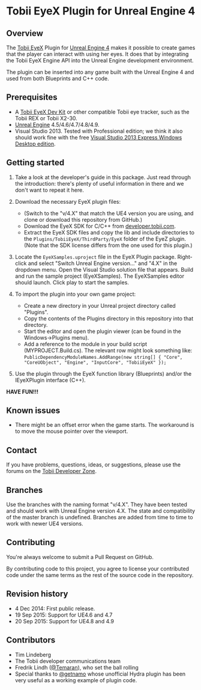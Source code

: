 Tobii EyeX Plugin for Unreal Engine 4
=====================================

Overview
--------
The [Tobii EyeX](http://www.tobii.com/eyex) Plugin for [Unreal Engine 4](https://www.unrealengine.com) 
makes it possible to create games that the player can interact with using her 
eyes. It does that by integrating the Tobii EyeX Engine API into the Unreal 
Engine development environment.

The plugin can be inserted into any game built with the Unreal Engine 4 and
used from both Blueprints and C++ code.

Prerequisites
-------------
* A [Tobii EyeX Dev Kit](http://www.tobii.com/buy-eyex/) or other compatible Tobii eye tracker, such as the Tobii REX or Tobii X2-30.
* [Unreal Engine](https://www.unrealengine.com) 4.5/4.6/4.7/4.8/4.9.
* Visual Studio 2013. Tested with Professional edition; we think it also should work fine with the free  [Visual Studio 2013 Express Windows Desktop edition](http://www.visualstudio.com/downloads/download-visual-studio-vs#d-express-windows-desktop).

Getting started
---------------
1. Take a look at the developer's guide in this package. Just read through the
   introduction: there's plenty of useful information in there and we don't
   want to repeat it here.

2. Download the necessary EyeX plugin files:
   - (Switch to the "v/4.X" that match the UE4 version you are using, and clone
     or download this repository from GitHub.)
   - Download the EyeX SDK for C/C++ from [developer.tobii.com](http://developer.tobii.com/downloads). 
   - Extract the EyeX SDK files and copy the lib and include directories to the
     `Plugins/TobiiEyeX/ThirdParty/EyeX` folder of the EyeZ plugin. (Note that 
	 the SDK license differs from the one used for this plugin.)

3. Locate the `EyeXSamples.uproject` file in the EyeX Plugin package. Right-
   click and select "Switch Unreal Engine version..." and "4.X" in the dropdown
   menu. Open the Visual Studio solution file that appears. Build and run the 
   sample project (EyeXSamples). The EyeXSamples editor should launch. Click 
   play to start the samples.

4. To import the plugin into your own game project:
   - Create a new directory in your Unreal project directory called "Plugins".
   - Copy the contents of the Plugins directory in this repository into that
     directory.
   - Start the editor and open the plugin viewer (can be found in the
     Windows->Plugins menu).
   - Add a reference to the module in your build script (MYPROJECT.Build.cs).
     The relevant row might look something like:
     `PublicDependencyModuleNames.AddRange(new string[] { "Core", "CoreUObject",
     "Engine", "InputCore", "TobiiEyeX" });`

5. Use the plugin through the EyeX function library (Blueprints) and/or the
   IEyeXPlugin interface (C++).

**HAVE FUN!!!**

Known issues
------------
* There might be an offset error when the game starts. The workaround is to move the mouse pointer over the viewport.

Contact
-------
If you have problems, questions, ideas, or suggestions, please use the forums
on the [Tobii Developer Zone](http://developer.tobii.com/).

Branches
--------
Use the branches with the naming format "v/4.X". They have been tested and 
should work with Unreal Engine version 4.X.
The state and compatibility of the master branch is undefined. 
Branches are added from time to time to work with newer UE4 versions.

Contributing
------------
You're always welcome to submit a Pull Request on GitHub.

By contributing code to this project, you agree to license your contributed code
under the same terms as the rest of the source code in the repository.

Revision history
----------------
* 4 Dec 2014: First public release.
* 19 Sep 2015: Support for UE4.6 and 4.7
* 20 Sep 2015: Support for UE4.8 and 4.9

Contributors
------------
* Tim Lindeberg  
* The Tobii developer communications team  
* Fredrik Lindh ([@Temaran](https://github.com/Temaran)), who set the ball rolling  
* Special thanks to [@getnamo](https://github.com/getnamo) whose unofficial Hydra plugin has been very useful
as a working example of plugin code.
